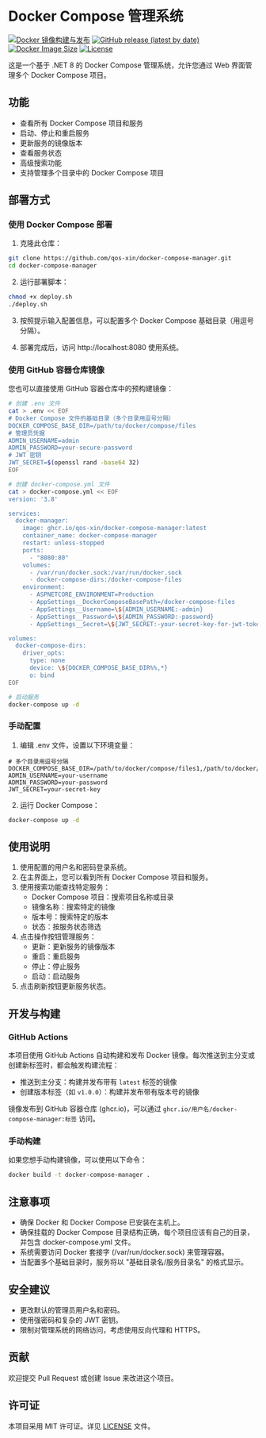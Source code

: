 # Docker Compose 管理系统

[![Docker 镜像构建与发布](https://github.com/qos-xin/docker-compose-manager/actions/workflows/docker-publish.yml/badge.svg)](https://github.com/qos-xin/docker-compose-manager/actions/workflows/docker-publish.yml)
[![GitHub release (latest by date)](https://img.shields.io/github/v/release/qos-xin/docker-compose-manager)](https://github.com/qos-xin/docker-compose-manager/releases)
[![Docker Image Size](https://img.shields.io/docker/image-size/ghcr.io/qos-xin/docker-compose-manager/latest)](https://github.com/qos-xin/docker-compose-manager/pkgs/container/docker-compose-manager)
[![License](https://img.shields.io/github/license/qos-xin/docker-compose-manager)](https://github.com/qos-xin/docker-compose-manager/blob/main/LICENSE)

这是一个基于 .NET 8 的 Docker Compose 管理系统，允许您通过 Web 界面管理多个 Docker Compose 项目。

## 功能

- 查看所有 Docker Compose 项目和服务
- 启动、停止和重启服务
- 更新服务的镜像版本
- 查看服务状态
- 高级搜索功能
- 支持管理多个目录中的 Docker Compose 项目

## 部署方式

### 使用 Docker Compose 部署

1. 克隆此仓库：

```bash
git clone https://github.com/qos-xin/docker-compose-manager.git
cd docker-compose-manager
```

2. 运行部署脚本：

```bash
chmod +x deploy.sh
./deploy.sh
```

3. 按照提示输入配置信息，可以配置多个 Docker Compose 基础目录（用逗号分隔）。

4. 部署完成后，访问 http://localhost:8080 使用系统。

### 使用 GitHub 容器仓库镜像

您也可以直接使用 GitHub 容器仓库中的预构建镜像：

```bash
# 创建 .env 文件
cat > .env << EOF
# Docker Compose 文件的基础目录（多个目录用逗号分隔）
DOCKER_COMPOSE_BASE_DIR=/path/to/docker/compose/files
# 管理员凭据
ADMIN_USERNAME=admin
ADMIN_PASSWORD=your-secure-password
# JWT 密钥
JWT_SECRET=$(openssl rand -base64 32)
EOF

# 创建 docker-compose.yml 文件
cat > docker-compose.yml << EOF
version: '3.8'

services:
  docker-manager:
    image: ghcr.io/qos-xin/docker-compose-manager:latest
    container_name: docker-compose-manager
    restart: unless-stopped
    ports:
      - "8080:80"
    volumes:
      - /var/run/docker.sock:/var/run/docker.sock
      - docker-compose-dirs:/docker-compose-files
    environment:
      - ASPNETCORE_ENVIRONMENT=Production
      - AppSettings__DockerComposeBasePath=/docker-compose-files
      - AppSettings__Username=\${ADMIN_USERNAME:-admin}
      - AppSettings__Password=\${ADMIN_PASSWORD:-password}
      - AppSettings__Secret=\${JWT_SECRET:-your-secret-key-for-jwt-token-generation}

volumes:
  docker-compose-dirs:
    driver_opts:
      type: none
      device: \${DOCKER_COMPOSE_BASE_DIR%%,*}
      o: bind
EOF

# 启动服务
docker-compose up -d
```

### 手动配置

1. 编辑 .env 文件，设置以下环境变量：

```
# 多个目录用逗号分隔
DOCKER_COMPOSE_BASE_DIR=/path/to/docker/compose/files1,/path/to/docker/compose/files2
ADMIN_USERNAME=your-username
ADMIN_PASSWORD=your-password
JWT_SECRET=your-secret-key
```

2. 运行 Docker Compose：

```bash
docker-compose up -d
```

## 使用说明

1. 使用配置的用户名和密码登录系统。
2. 在主界面上，您可以看到所有 Docker Compose 项目和服务。
3. 使用搜索功能查找特定服务：
   - Docker Compose 项目：搜索项目名称或目录
   - 镜像名称：搜索特定的镜像
   - 版本号：搜索特定的版本
   - 状态：按服务状态筛选
4. 点击操作按钮管理服务：
   - 更新：更新服务的镜像版本
   - 重启：重启服务
   - 停止：停止服务
   - 启动：启动服务
5. 点击刷新按钮更新服务状态。

## 开发与构建

### GitHub Actions

本项目使用 GitHub Actions 自动构建和发布 Docker 镜像。每次推送到主分支或创建新标签时，都会触发构建流程：

- 推送到主分支：构建并发布带有 `latest` 标签的镜像
- 创建版本标签（如 `v1.0.0`）：构建并发布带有版本号的镜像

镜像发布到 GitHub 容器仓库 (ghcr.io)，可以通过 `ghcr.io/用户名/docker-compose-manager:标签` 访问。

### 手动构建

如果您想手动构建镜像，可以使用以下命令：

```bash
docker build -t docker-compose-manager .
```

## 注意事项

- 确保 Docker 和 Docker Compose 已安装在主机上。
- 确保挂载的 Docker Compose 目录结构正确，每个项目应该有自己的目录，并包含 docker-compose.yml 文件。
- 系统需要访问 Docker 套接字 (/var/run/docker.sock) 来管理容器。
- 当配置多个基础目录时，服务将以 "基础目录名/服务目录名" 的格式显示。

## 安全建议

- 更改默认的管理员用户名和密码。
- 使用强密码和复杂的 JWT 密钥。
- 限制对管理系统的网络访问，考虑使用反向代理和 HTTPS。

## 贡献

欢迎提交 Pull Request 或创建 Issue 来改进这个项目。

## 许可证

本项目采用 MIT 许可证。详见 [LICENSE](LICENSE) 文件。
